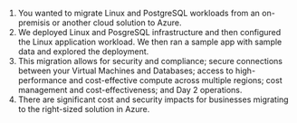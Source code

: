 
1. You wanted to migrate Linux and PostgreSQL workloads from an on-premisis or another cloud solution to Azure. 
1. We deployed Linux and PosgreSQL infrastructure and then configured the Linux application workload. We then ran a sample app with sample data and explored the deployment. 
1. This migration allows for security and compliance; secure connections between your Virtual Machines and Databases; access to high-performance and cost-effective compute across multiple regions; cost management and cost-effectiveness; and Day 2 operations. 
1. There are significant cost and security impacts for businesses migrating to the right-sized solution in Azure. 